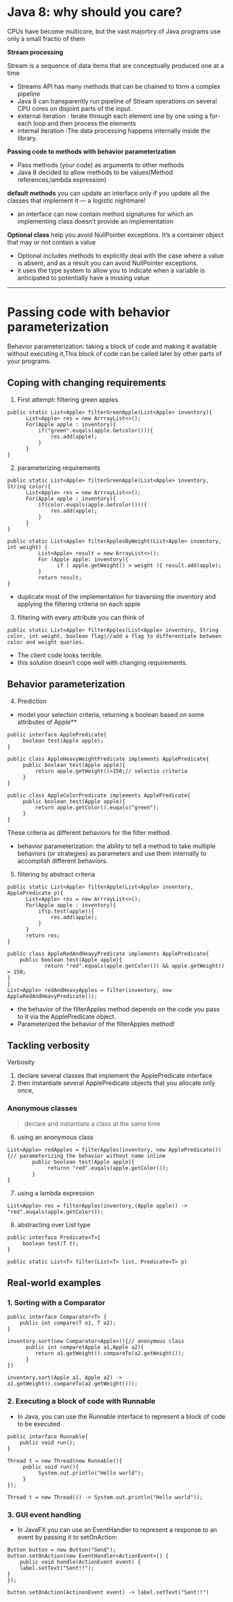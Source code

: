 # Java 8: why should you care?

CPUs have become multicore, but the vast majortiry of Java programs use only a small fractio of them


**Stream processing**

Stream is a sequence of data items that are conceptually produced one at a time
* Streams API has many methods that can be chained to form a complex pipeline
* Java 8 can transparently run pipeline of Stream operations on several CPU cores on disjoint parts of the input.
* external iteration : terate through each element one by one using a for-each loop and then process the elements
* internal iteration :The data processing happens internally inside the library.


**Passing code to methods with behavior parameterization**
* Pass methods (your code) as arguments to other methods
* Java 8 decided to allow methods to be values(Method references,lambda expression)


**default methods**
you can update an interface only if you update all the classes that implement it — a logistic nightmare! 
* an interface can now contain method signatures for which an implementing class doesn’t provide an implementation

**Optional<T> class**
help you avoid NullPointer exceptions. It’s a container object that may or not contain a value
* Optional<T> includes methods to explicitly deal with the case where a value is absent, and as a result you can avoid NullPointer exceptions. 
* it uses the type system to allow you to indicate when a variable is anticipated to potentially have a missing value
---
# Passing code with behavior parameterization
Behavior parameterization:  taking a block of code and making it available without executing it,This block of code can be called later by other parts of your programs.
 
## Coping with changing requirements
1.  First attempt: filtering green apples
```
public static List<Apple> filterGreenApple(List<Apple> inventory){
      List<Apple> res = new ArrrayList<>();
      For(Apple apple : inventory){
          if("green".euqals(apple.Getcolor())){
              res.add(apple);
          }
      }
}
```

2. parameterizing requirements
  
```
public static List<Apple> filterGreenApple(List<Apple> inventory, String color){
      List<Apple> res = new ArrrayList<>();
      For(Apple apple : inventory){
          if(color.euqals(apple.Getcolor())){
              res.add(apple);
          }
      }
}

public static List<Apple> filterApplesByWeight(List<Apple> inventory, int weight) {
          List<Apple> result = new ArrayList<>(); 
          For (Apple apple: inventory){
                if ( apple.getWeight() > weight ){ result.add(apple);
          }
          return result; 
}
```
  *  duplicate most of the implementation for traversing the inventory and applying the filtering criteria on each apple

3. filtering with every attribute you can think of
```
public static List<Apple> filterApples(List<Apple> inventory, String color, int weight, boolean flag)//add a flag to differentiate between color and weight queries. 
```
  * The client code looks terrible.
  * this solution doesn’t cope well with changing requirements. 
  
  
## Behavior parameterization

4. Prediction
* model your selection criteria, returning a boolean based on some attributes of Apple**
```
public interface ApplePredicate{
     boolean test(Apple apple);
}

public class AppleHeavyWeightPredicate implements ApplePredicate{
     public boolean test(Apple apple){
         return apple.getWeight()>150;// selectio criteria
     }
}

public class AppleColorPredicate implements ApplePredicate{
     public boolean test(Apple apple){
         return apple.getColor().euqals("green");
     }
}
```
These criteria as different behaviors for the filter method.

* behavior parameterization: the ability to tell a method to take multiple behaviors (or strategies) as parameters and use them internally to accomplish different behaviors.

5. filtering by abstract criteria
```
public static List<Apple> filterApple(List<Apple> inventory, ApplePredicate p){
      List<Apple> res = new ArrrayList<>();
      For(Apple apple : inventory){
          if(p.test(apple)){
              res.add(apple);
          }
      }
      return res;
}

public class AppleRedAndHeavyPredicate implements ApplePredicate{ 
    public boolean test(Apple apple){
            return "red".equals(apple.getColor()) && apple.getWeight() > 150;
} 
}
List<Apple> redAndHeavyApples = filter(inventory, new AppleRedAndHeavyPredicate());
```
*  the behavior of the filterApples method depends on the code you pass to it via the ApplePredicate object.
*  Parameterized the behavior of the filterApples method!

## Tackling verbosity

Verbosity
1. declare several classes that implement the ApplePredicate interface
2. then instantiate several ApplePredicate objects that you allocate only once,

### Anonymous classes
>  declare and instantiate a class at the same time
6.  using an anonymous class
```
List<Apple> redApples = filterApples(inventory, new ApplePredicate()){// parameterizing the behavior without name inline
        public boolean test(Apple apple){
             returnn "red".euqals(apple.getColor());
        }
}
```
7. using a lambda expression
```
List<Apple> res = filterApples(inventory,(Apple apple)) -> "red".euqals(apple.getColor());
```
8. abstracting over List type

```
public interface Predicate<T>{
     boolean test(T t);
}

public static List<T> filter(List<T> list, Predicate<T> p)
```
## Real-world examples
### 1. Sorting with a Comparator
```
public interface Comparator<T> {
    public int compare(T o1, T o2); 
}

inventory.sort(new Comparator<Apple>(){// anonymous class
      public int compare(Apple a1,Apple a2){
         return a1.getWeight().compareTo(a2.getWeight());
      }
})

inventory.sort(Apple a1, Apple a2) -> a1.getWeight().compareTo(a2.getWeight()));

```

### 2. Executing a block of code with Runnable
*  In Java, you can use the Runnable interface to represent a block of code to be executed
```
public interface Runnable{
    public void run();
}

Thread t = new Thread(new Runnable(){
     public void run(){
          System.out.println("Hello world");
     }
});

Thread t = new Thread(() -> System.out.println("Hello world"));
```

### 3. GUI event handling
* In JavaFX you can use an EventHandler to represent a response to an event by passing it to setOnAction:
```
Button button = new Button("Send"); 
button.setOnAction(new EventHandler<ActionEvent>() {
    public void handle(ActionEvent event) { 
    label.setText("Sent!!");
} 
});

button.setOnAction(ActinonEvent event) -> label.setText("Sent!!")
```
